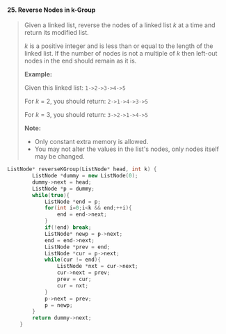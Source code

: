 #### 25. Reverse Nodes in k-Group

> Given a linked list, reverse the nodes of a linked list *k* at a time and return its modified list.
>
> *k* is a positive integer and is less than or equal to the length of the linked list. If the number of nodes is not a multiple of *k* then left-out nodes in the end should remain as it is.
>
> 
>
> **Example:**
>
> Given this linked list: `1->2->3->4->5`
>
> For *k* = 2, you should return: `2->1->4->3->5`
>
> For *k* = 3, you should return: `3->2->1->4->5`
>
> **Note:**
>
> - Only constant extra memory is allowed.
> - You may not alter the values in the list's nodes, only nodes itself may be changed.



```c++
ListNode* reverseKGroup(ListNode* head, int k) {
        ListNode *dummy = new ListNode(0);
        dummy->next = head;
        ListNode *p = dummy;
        while(true){
            ListNode *end = p;
            for(int i=0;i<k && end;++i){
                end = end->next;
            }
            if(!end) break;
            ListNode* newp = p->next;
            end = end->next;
            ListNode *prev = end;
            ListNode *cur = p->next;
            while(cur != end){
                ListNode *nxt = cur->next;
                cur->next = prev;
                prev = cur;
                cur = nxt;
            }
            p->next = prev;
            p = newp;
        }
        return dummy->next;
    }
```

#### 